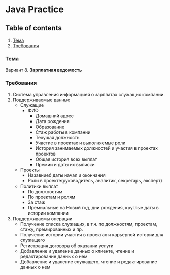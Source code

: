 # Java Practice

## Table of contents

1. [Тема](#тема)
2. [Требования](#требования)

### Тема

Вариант 8. **Зарплатная ведомость**

### Требования

1. Система управления информацией о зарплатах служащих компании.
2. Поддерживаемые данные
	* Служащие
		- ФИО
        	- Домашний адрес
        	- Дата рождения
        	- Образование
        	- Стаж работы в компании
        	- Текущая должность
        	- Участие в проектах и выполняемые роли
        	- История занимаемых должностей и участия в проектах проектов
        	- Общая история всех выплат
        	- Премии и даты их выписки
	* Проекты
		- Назавниеб даты начал и окончания
		- Роли в проекте(руководитель, аналитик, секретарь, эксперт)
	* Политики выплат
		- По должностям
		- По проектам и ролям
		- За стаж
		- Премиальные на Новый год, дни рождения, круглые даты в истории компании
3. Поддерживаемы операции
	* Получение списка служащих, в т.ч. по должностям, проектам, стажу, премированных и пр.
	* Получение истории участия в проектах и карьерной истории для служащего
	* Регистрация договора об оказании услуги
	* Добавление и удаление данных о клиенте, чтение и редактирование данных о нем
	* Добавление и удаление служащего, чтение и редактирование данных о нем


